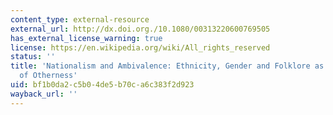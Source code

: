 ```yaml
---
content_type: external-resource
external_url: http://dx.doi.org./10.1080/00313220600769505
has_external_license_warning: true
license: https://en.wikipedia.org/wiki/All_rights_reserved
status: ''
title: 'Nationalism and Ambivalence: Ethnicity, Gender and Folklore as Categories
  of Otherness'
uid: bf1b0da2-c5b0-4de5-b70c-a6c383f2d923
wayback_url: ''
---
```

